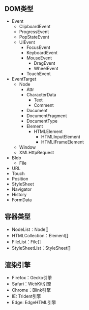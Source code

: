 ## DOM类型

- Event
  - ClipboardEvent
  - ProgressEvent
  - PopStateEvent
  - UIEvent
    - FocusEvent
    - KeyboardEvent
    - MouseEvent
      - DragEvent
      - WheelEvent
    - TouchEvent
- EventTarget
  - Node
    - Attr
    - CharacterData
      - Text
      - Comment
    - Document
    - DocumentFragment
    - DocumentType
    - Element
      - HTMLElement
        - HTMLInputElement
        - HTMLIFrameElement
  - Window
  - XMLHttpRequest
- Blob
  - File
- URL
- Touch
- Position
- StyleSheet
- Navigator
- History
- FormData

## 容器类型

- NodeList：Node[]
- HTMLCollection：Element[]
- FileList：File[]
- StyleSheetList：StyleSheet[]

## 渲染引擎

- Firefox：Gecko引擎
- Safari：WebKit引擎
- Chrome：Blink引擎
- IE: Trident引擎
- Edge: EdgeHTML引擎
